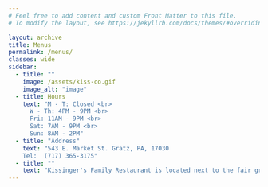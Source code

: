 ```yaml
---
# Feel free to add content and custom Front Matter to this file.
# To modify the layout, see https://jekyllrb.com/docs/themes/#overriding-theme-defaults

layout: archive
title: Menus
permalink: /menus/
classes: wide
sidebar:
  - title: ""
    image: /assets/kiss-co.gif
    image_alt: "image"
  - title: Hours
    text: "M - T: Closed <br>
      W - Th: 4PM - 9PM <br>
      Fri: 11AM - 9PM <br>
      Sat: 7AM - 9PM <br>
      Sun: 8AM - 2PM"
  - title: "Address"
    text: "543 E. Market St. Gratz, PA, 17030
    Tel:  (717) 365-3175"
  - title: ""
    text: "Kissinger's Family Restaurant is located next to the fair grounds on Market Street, Gratz, PA. Serving traditional PA Dutch and American style cuisine, Kissinger's is a great place to bring your family and friends!"
---
```


<div id="menusContainer" style="display:block; width:100%;"></div>

<script type="text/javascript" src="https://menus.singleplatform.co/businesses/storefront/?apiKey=ke09z8icq4xu8uiiccighy1bw">
</script>
<script>
    var options = {};
    options['PrimaryBackgroundColor'] = '#252a34';
    options['MenuDescBackgroundColor'] = '#252a34';
    options['SectionTitleBackgroundColor'] = '#252a34';
    options['SectionDescBackgroundColor'] = '#252a34';
    options['FeedbackSubmitBackgroundColor'] = '#252a34';
    options['ItemBackgroundColor'] = '#252a34';
    options['FeedbackBackgroundColor'] = '#252a34';
    options['FeedbackCancelBackgroundColor'] = '#252a34';
    options['PrimaryFontFamily'] = 'Roboto';
    options['BaseFontSize'] = '14px';
    options['FontCasing'] = 'Default';
    options['PrimaryFontColor'] = '#eaeaea';
    options['MenuDescFontColor'] = '#eaeaea';
    options['SectionTitleFontColor'] = '#eaeaea';
    options['SectionDescFontColor'] = '#eaeaea';
    options['FeedbackSubmitFontColor'] = '#eaeaea';
    options['ItemTitleFontColor'] = '#eaeaea';
    options['FeedbackFontColor'] = '#eaeaea';
    options['FeedbackFieldFontColor'] = '#eaeaea';
    options['FeedbackCancelFontColor'] = '#eaeaea';
    options['ItemDescFontColor'] = '#eaeaea';
    options['ItemPriceFontColor'] = '#eaeaea';
    options['HideDisplayOptionPhotos'] = 'true';
    options['HideDisplayOptionFeedback'] = 'true';
    options['HideDisplayOptionDisclaimer'] = 'true';
    options['HideDisplayOptionClaim'] = 'true';
    options['HideDisplayOptionAttribution'] = 'true';
    options['MenuTemplate'] = '2';
    new BusinessView("kissingers-family-restaurant", "menusContainer", options);
</script>
